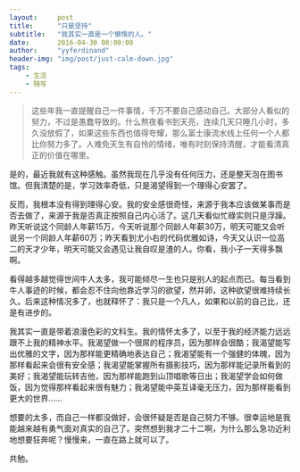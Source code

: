 ```yaml
---
layout:     post
title:      "只是坚持"
subtitle:   "我其实一直是一个懒惰的人。"
date:       2016-04-30 08:00:00 
author:     "yyferdinand"
header-img: "img/post/just-calm-down.jpg"
tags:
    - 生活
    - 随写
---
```


<div id="wmd-preview" class="wmd-preview"><div class="md-section-divider"></div><blockquote data-anchor-id="5f45" class="white-blockquote">
  <p>这些年我一直提醒自己一件事情，千万不要自己感动自己。大部分人看似的努力，不过是愚蠢导致的。什么熬夜看书到天亮，连续几天只睡几小时，多久没放假了，如果这些东西也值得夸耀，那么富士康流水线上任何一个人都比你努力多了。人难免天生有自怜的情绪，唯有时刻保持清醒，才能看清真正的价值在哪里。</p>
</blockquote><p data-anchor-id="x237">是的，最近我就有这种感触。虽然我现在几乎没有任何压力，还是整天泡在图书馆。但我清楚的是，学习效率奇低，只是渴望得到一个理得心安罢了。</p><p data-anchor-id="zd5c">反而，我根本没有得到理得心安。我的安全感很奇怪，来源于我本应该做某事而是否去做了，来源于我是否真正按照自己内心活了。这几天看似忙碌实则只是浮躁。昨天听说这个同龄人年薪15万，今天听说那个同龄人年薪30万，明天可能又会听说另一个同龄人年薪60万；昨天看到尤小右的代码优雅如诗，今天又认识一位高二的天才少年，明天可能又会遇见让我自叹是渣的人。你看，我小子一天得多飘啊。</p><p data-anchor-id="5fmz">看得越多越觉得世间牛人太多，我可能倾尽一生也只是别人的起点而已。每当看到牛人事迹的时候，都会忍不住向他靠近学习的欲望，然并卵，这种欲望很难持续长久。后来这种情况多了，也就释怀了：我只是一个凡人，如果和以前的自己比，还是有进步的。</p><p data-anchor-id="x0oj">我其实一直是带着浪漫色彩的文科生。我的情怀太多了，以至于我的经济能力远远跟不上我的精神水平。我渴望做一个很屌的程序员，因为那样会很酷；我渴望能写出优雅的文字，因为那样能更精确地表达自己；我渴望能有一个强健的体魄，因为那样看起来会很有安全感；我渴望能掌握所有摄影技巧，因为那样能记录所看到的美好；我渴望能玩转吉他，因为那样能跑到山顶唱歌等日出；我渴望学会如何做饭，因为觉得那样看起来很有魅力；我渴望能中英互译毫无压力，因为那样能看到更大的世界......</p><p data-anchor-id="l9m9">想要的太多，而自己一样都没做好，会很怀疑是否是自己努力不够。很幸运地是我能越来越有勇气面对真实的自己了。突然想到我才二十二啊，为什么那么急功近利地想要狂奔呢？慢慢来，一直在路上就可以了。</p><p data-anchor-id="skn3">共勉。</p></div>